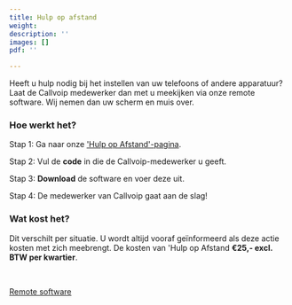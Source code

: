 ```yaml
---
title: Hulp op afstand
weight: 
description: ''
images: []
pdf: ''

---
```

Heeft u hulp nodig bij het instellen van uw telefoons of andere apparatuur? Laat de Callvoip medewerker dan met u meekijken via onze remote software. Wij nemen dan uw scherm en muis over.

### Hoe werkt het?

Stap 1: Ga naar onze ['Hulp op Afstand'-pagina](http://support.callvoip.nl:8040/).

Stap 2: Vul de **code** in die de Callvoip-medewerker u geeft.

Stap 3: **Download** de software en voer deze uit.

Stap 4: De medewerker van Callvoip gaat aan de slag!

### Wat kost het?

Dit verschilt per situatie. U wordt altijd vooraf geïnformeerd als deze actie kosten met zich meebrengt. De kosten van 'Hulp op Afstand **€25,- excl. BTW per kwartier**.

<br>

<a href="[http://support.callvoip.nl:8040/](http://support.callvoip.nl:8040/)" target=_blank class="button">Remote software</a> 